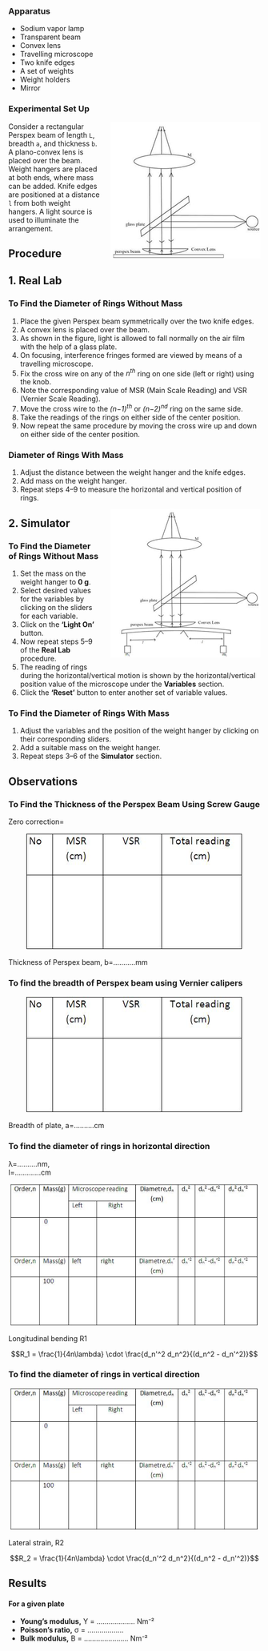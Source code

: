 

### Apparatus

- Sodium vapor lamp  
- Transparent beam  
- Convex lens  
- Travelling microscope  
- Two knife edges  
- A set of weights  
- Weight holders  
- Mirror  

### Experimental Set Up


<div style="float: right; margin-left: 20px;"> <img src="./images/figure1.jpg" alt="Figure 1" style="max-width: 300px; height: auto;"> <p style="text-align: center; font-size: smaller; font-style: italic;"></p> </div>


Consider a rectangular Perspex beam of length `L`, breadth `a`, and thickness `b`. A plano-convex lens is placed over the beam. Weight hangers are placed at both ends, where mass can be added. Knife edges are positioned at a distance `l` from both weight hangers. A light source is used to illuminate the arrangement.

## Procedure

## 1. Real Lab

### To Find the Diameter of Rings Without Mass

1. Place the given Perspex beam symmetrically over the two knife edges.  
2. A convex lens is placed over the beam.  
3. As shown in the figure, light is allowed to fall normally on the air film with the help of a glass plate.  
4. On focusing, interference fringes formed are viewed by means of a travelling microscope.  
5. Fix the cross wire on any of the *n<sup>th</sup>* ring on one side (left or right) using the knob.  
6. Note the corresponding value of MSR (Main Scale Reading) and VSR (Vernier Scale Reading).  
7. Move the cross wire to the *(n−1)<sup>th</sup>* or *(n−2)<sup>nd</sup>* ring on the same side.  
8. Take the readings of the rings on either side of the center position.  
9. Now repeat the same procedure by moving the cross wire up and down on either side of the center position.


### Diameter of Rings With Mass

1. Adjust the distance between the weight hanger and the knife edges.  
2. Add mass on the weight hanger.  
3. Repeat steps 4–9 to measure the horizontal and vertical position of rings.

<div style="float: right; margin-left: 20px;"> <img src="./images/figure2.jpg" alt="Figure 2" style="max-width: 300px; height: auto;"> <p style="text-align: center; font-size: smaller; font-style: italic;"></p> </div>

## 2. Simulator

### To Find the Diameter of Rings Without Mass

1. Set the mass on the weight hanger to **0 g**.  
2. Select desired values for the variables by clicking on the sliders for each variable.  
3. Click on the **‘Light On’** button.  
4. Now repeat steps 5–9 of the **Real Lab** procedure.  
5. The reading of rings during the horizontal/vertical motion is shown by the horizontal/vertical position value of the microscope under the **Variables** section.  
6. Click the **‘Reset’** button to enter another set of variable values.

### To Find the Diameter of Rings With Mass

1. Adjust the variables and the position of the weight hanger by clicking on their corresponding sliders.  
2. Add a suitable mass on the weight hanger.  
3. Repeat steps 3–6 of the **Simulator** section.

## Observations

### To Find the Thickness of the Perspex Beam Using Screw Gauge

Zero correction=


<div style="display: block; margin-left: auto; margin-right: auto; text-align: center; width: fit-content;"><img src="./images/figure4.jpg" alt="Figure 4" style="max-width: 500px; height: auto;"><p style="text-align: center; font-size: smaller; font-style: italic;"></p></div>

Thickness of Perspex beam, b=...........mm

### To find the breadth of Perspex beam using Vernier calipers

<div style="display: block; margin-left: auto; margin-right: auto; text-align: center; width: fit-content;"><img src="./images/figure4.jpg" alt="Figure 4" style="max-width: 500px; height: auto;"><p style="text-align: center; font-size: smaller; font-style: italic;"></p></div>

Breadth of plate, a=..........cm


### To find the diameter of rings in horizontal direction

λ=..........nm, <br>
l=.............cm
<div style="display: block; margin-left: auto; margin-right: auto; text-align: center; width: fit-content;"><img src="./images/figure5.jpg" alt="Figure 4" style="max-width: 500px; height: auto;"><p style="text-align: center; font-size: smaller; font-style: italic;"></p></div>

Longitudinal bending R1 

$$R_1 = \frac{1}{4n\lambda} \cdot \frac{d_n'^2 d_n^2}{(d_n^2 - d_n'^2)}$$

### To find the diameter of rings in vertical direction

<div style="display: block; margin-left: auto; margin-right: auto; text-align: center; width: fit-content;"><img src="./images/figure5.jpg" alt="Figure 4" style="max-width: 500px; height: auto;"><p style="text-align: center; font-size: smaller; font-style: italic;"></p></div>

 Lateral strain, R2

 $$R_2 = \frac{1}{4n\lambda} \cdot \frac{d_n'^2 d_n^2}{(d_n^2 - d_n'^2)}$$


## Results

#### For a given plate

- **Young’s modulus,** Y = ................... Nm⁻²  
- **Poisson’s ratio,** σ = .................. 
- **Bulk modulus,** B = ...................... Nm⁻²

